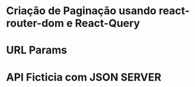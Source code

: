 <h1> Criação de Paginação usando react-router-dom e React-Query </h1>

<h1> URL Params </h1>

<h1> API Ficticia com JSON SERVER </h1>
